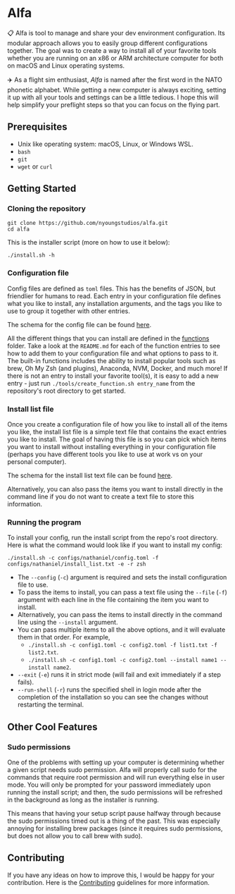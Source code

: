 # Alfa

📋 Alfa is tool to manage and share your dev environment configuration. Its modular approach allows you to easily group different configurations together. The goal was to create a way to install all of your favorite tools whether you are running on an x86 or ARM architecture computer for both on macOS and Linux operating systems.

✈️ As a flight sim enthusiast, *Alfa* is named after the first word in the NATO phonetic alphabet. While getting a new computer is always exciting, setting it up with all your tools and settings can be a little tedious. I hope this will help simplify your preflight steps so that you can focus on the flying part.

## Prerequisites

- Unix like operating system: macOS, Linux, or Windows WSL.
- `bash`
- `git`
- `wget` or `curl`

## Getting Started

### Cloning the repository

```shell
git clone https://github.com/nyoungstudios/alfa.git
cd alfa
```

This is the installer script (more on how to use it below):

```shell
./install.sh -h
```

### Configuration file

Config files are defined as `toml` files. This has the benefits of JSON, but friendlier for humans to read. Each entry in your configuration file defines what you like to install, any installation arguments, and the tags you like to use to group it together with other entries.

The schema for the config file can be found [here](docs/config-schema.md).

All the different things that you can install are defined in the [functions](functions/) folder. Take a look at the `README.md` for each of the function entries to see how to add them to your configuration file and what options to pass to it. The built-in functions includes the ability to install popular tools such as brew, Oh My Zsh (and plugins), Anaconda, NVM, Docker, and much more! If there is not an entry to install your favorite tool(s), it is easy to add a new entry - just run `./tools/create_function.sh entry_name` from the repository's root directory to get started.

### Install list file

Once you create a configuration file of how you like to install all of the items you like, the install list file is a simple text file that contains the exact entries you like to install. The goal of having this file is so you can pick which items you want to install without installing everything in your configuration file (perhaps you have different tools you like to use at work vs on your personal computer).

The schema for the install list text file can be found [here](docs/install-list-schema.md).

Alternatively, you can also pass the items you want to install directly in the command line if you do not want to create a text file to store this information.

### Running the program

To install your config, run the install script from the repo's root directory. Here is what the command would look like if you want to install my config:

```shell
./install.sh -c configs/nathaniel/config.toml -f configs/nathaniel/install_list.txt -e -r zsh
```

- The `--config` (`-c`) argument is required and sets the install configuration file to use.
- To pass the items to install, you can pass a text file using the `--file` (`-f`) argument with each line in the file containing the item you want to install.
- Alternatively, you can pass the items to install directly in the command line using the `--install` argument.
- You can pass multiple items to all the above options, and it will evaluate them in that order. For example,
  - `./install.sh -c config1.toml -c config2.toml -f list1.txt -f list2.txt`.
  - `./install.sh -c config1.toml -c config2.toml --install name1 --install name2`.
- `--exit` (`-e`) runs it in strict mode (will fail and exit immediately if a step fails).
- `--run-shell` (`-r`) runs the specified shell in login mode after the completion of the installation so you can see the changes without restarting the terminal.

## Other Cool Features

### Sudo permissions

One of the problems with setting up your computer is determining whether a given script needs sudo permission. Alfa will properly call sudo for the commands that require root permission and will run everything else in user mode. You will only be prompted for your password immediately upon running the install script; and then, the sudo permissions will be refreshed in the background as long as the installer is running.

This means that having your setup script pause halfway through because the sudo permissions timed out is a thing of the past. This was especially annoying for installing brew packages (since it requires sudo permissions, but does not allow you to call brew with sudo).

## Contributing

If you have any ideas on how to improve this, I would be happy for your contribution. Here is the [Contributing](CONTRIBUTING.md) guidelines for more information.
